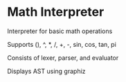 # Math Interpreter
Interpreter for basic math operations

Supports (), ^, *, /, +, -, sin, cos, tan, pi

Consists of lexer, parser, and evaluator

Displays AST using graphiz
